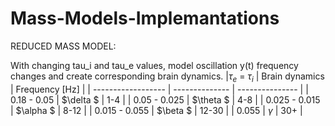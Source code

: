 # Mass-Models-Implemantations

REDUCED MASS MODEL:

With changing tau_i and tau_e values, model oscillation y(t) frequency changes and create corresponding brain dynamics.
|$\tau_e$ = $\tau_i$ | Brain dynamics |  Frequency [Hz] |
| ------------------ | -------------- | --------------- |
| 0.18 -  0.05       |   $\delta $    |     1-4         |
| 0.05 - 0.025       |  $\theta $     |     4-8         |
| 0.025 - 0.015      |  $\alpha $     |     8-12        |
| 0.015 - 0.055      |  $\beta $      |     12-30       |
| 0.055              |  $\gamma$      |     30+         |
